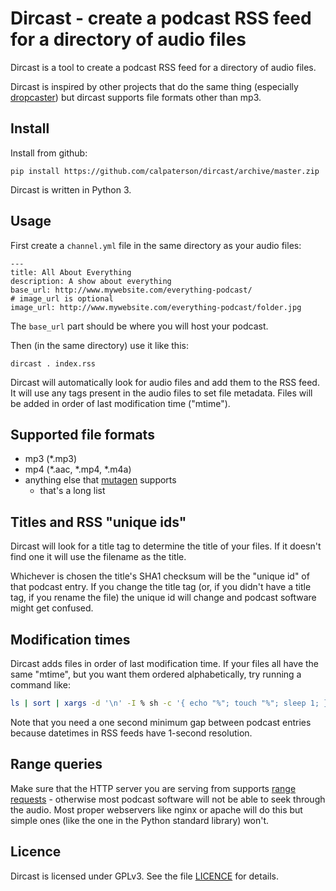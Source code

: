 Dircast - create a podcast RSS feed for a directory of audio files
==================================================================

Dircast is a tool to create a podcast RSS feed for a directory of audio files.

Dircast is inspired by other projects that do the same thing (especially
[dropcaster](https://github.com/nerab/dropcaster)) but dircast supports file
formats other than mp3.

Install
-------

Install from github:
```
pip install https://github.com/calpaterson/dircast/archive/master.zip
```

Dircast is written in Python 3.

Usage
-----

First create a `channel.yml` file in the same directory as your audio files:

```
---
title: All About Everything
description: A show about everything
base_url: http://www.mywebsite.com/everything-podcast/
# image_url is optional
image_url: http://www.mywebsite.com/everything-podcast/folder.jpg
```

The `base_url` part should be where you will host your podcast.

Then (in the same directory) use it like this:

```
dircast . index.rss
```

Dircast will automatically look for audio files and add them to the RSS feed.
It will use any tags present in the audio files to set file metadata.  Files
will be added in order of last modification time ("mtime").

Supported file formats
----------------------

- mp3 (*.mp3)
- mp4 (*.aac, *.mp4, *.m4a)
- anything else that [mutagen](https://mutagen.readthedocs.io/en/latest/) supports
  - that's a long list

Titles and RSS "unique ids"
---------------------------

Dircast will look for a title tag to determine the title of your files.  If it
doesn't find one it will use the filename as the title.

Whichever is chosen the title's SHA1 checksum will be the "unique id" of that
podcast entry.  If you change the title tag (or, if you didn't have a title
tag, if you rename the file) the unique id will change and podcast software
might get confused.

Modification times
------------------

Dircast adds files in order of last modification time.  If your files all have
the same "mtime", but you want them ordered alphabetically, try running a
command like:

```bash
ls | sort | xargs -d '\n' -I % sh -c '{ echo "%"; touch "%"; sleep 1; }'
```

Note that you need a one second minimum gap between podcast entries because
datetimes in RSS feeds have 1-second resolution.

Range queries
-------------

Make sure that the HTTP server you are serving from supports
[range requests](https://en.wikipedia.org/wiki/Byte_serving) - otherwise most
podcast software will not be able to seek through the audio.  Most proper
webservers like nginx or apache will do this but simple ones (like the one in
the Python standard library) won't.

Licence
-------

Dircast is licensed under GPLv3.  See the file [LICENCE](LICENCE) for details.
